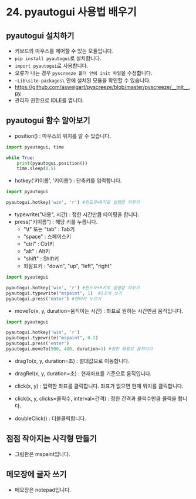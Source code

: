 # 24. pyautogui 사용법 배우기
## pyautogui 설치하기
* 키보드와 마우스를 제어할 수 있는 모듈입니다.
* ```pip install pyautogui```로 설치합니다. 
* ```import pyautogui```로 사용합니다.
* 오류가 나는 경우 ```pyscreeze 폴더 안에 init 파일```을 수정합니다.
* ```~Lib\site-packages\``` 안에 설치된 모듈을 확인할 수 있습니다.
* https://github.com/asweigart/pyscreeze/blob/master/pyscreeze/__init__.py
* 관리자 권한으로 IDLE를 엽니다.

## pyautogui 함수 알아보기
* position() : 마우스의 위치를 알 수 있습니다.
```python
import pyautogui, time

while True:
    print(pyautogui.position())
    time.sleep(0.5)
```

* hotkey('키이름', '키이름') : 단축키를 입력합니다.
```python
import pyautogui

pyautogui.hotkey('win', 'r') #윈도우+R키로 실행창 띄우기
```

* typewrite("내용", 시간) : 정한 시간만큼 타이핑을 합니다.
* press("키이름") : 해당 키를 누릅니다.
  * "\t" 또는 "tab" : Tab키
  * "space" : 스페이스키
  * "ctrl" : Ctrl키
  * "alt" : Alt키
  * "shift" : Shift키
  * 화살표키 : "down", "up", "left", "right"
```python
import pyautogui

pyautogui.hotkey('win', 'r') #윈도우+R키로 실행창 띄우기
pyautogui.typewrite("mspaint", 1)  #1초씩 쓰기
pyautogui.press('enter') #엔터키 누르기
```

* moveTo(x, y, duration=움직이는 시간) : 좌표로 원하는 시간만큼 움직입니다.
```python
import pyautogui

pyautogui.hotkey('win', 'r')
pyautogui.typewrite("mspaint", 0.2)
pyautogui.press('enter')
pyautogui.moveTo(500, 400, duration=1) #정한 좌표로 움직이기
```

* dragTo(x, y, duration=초) : 절대값으로 이동합니다.
* dragRel(x, y, duration=초) : 현재좌표를 기준으로 움직입니다.

* click(x, y) : 입력한 좌표를 클릭합니다. 좌표가 없으면 현재 위치를 클릭합니다.
* click(x, y, clicks=클릭수, interval=간격) : 정한 간격과 클릭수만큼 클릭을 합니다.
* doubleClick() : 더블클릭합니다.

## 점점 작아지는 사각형 만들기
* 그림판은 mspaint입니다.

## 메모장에 글자 쓰기
* 메모장은 notepad입니다.
